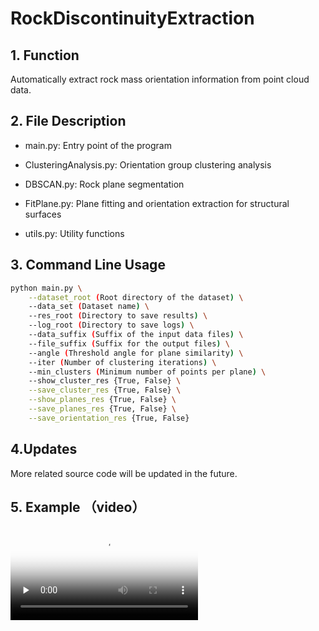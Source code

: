 # RockDiscontinuityExtraction
## 1. Function
Automatically extract rock mass orientation information from point cloud data.
## 2. File Description
- main.py: Entry point of the program

- ClusteringAnalysis.py: Orientation group clustering analysis

- DBSCAN.py: Rock plane segmentation

- FitPlane.py: Plane fitting and orientation extraction for structural surfaces

- utils.py: Utility functions
## 3. Command Line Usage
```bash
python main.py \
    --dataset_root (Root directory of the dataset) \
    --data_set (Dataset name) \
    --res_root (Directory to save results) \
    --log_root (Directory to save logs) \
    --data_suffix (Suffix of the input data files) \
    --file_suffix (Suffix for the output files) \
    --angle (Threshold angle for plane similarity) \
    --iter (Number of clustering iterations) \
    --min_clusters (Minimum number of points per plane) \
    --show_cluster_res {True, False} \
    --save_cluster_res {True, False} \
    --show_planes_res {True, False} \
    --save_planes_res {True, False} \
    --save_orientation_res {True, False}
```
## 4.Updates
More related source code will be updated in the future.

## 5. Example （video）
<video id="video" controls="" preload="none" poster="封面">
      <source id="mp4" src="./video/test.mp4" type="video/mp4">
</videos>